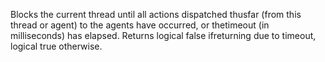 Blocks the current thread until all actions dispatched thusfar (from this thread or agent) to the agents have occurred, or thetimeout (in milliseconds) has elapsed. Returns logical false ifreturning due to timeout, logical true otherwise.